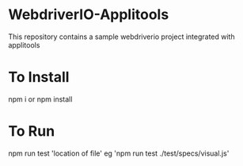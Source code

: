 # WebdriverIO-Applitools
This repository contains a sample webdriverio project integrated with applitools
# To Install 
npm i or npm install 
# To Run
npm run test 'location of file' eg 'npm run test ./test/specs/visual.js'

